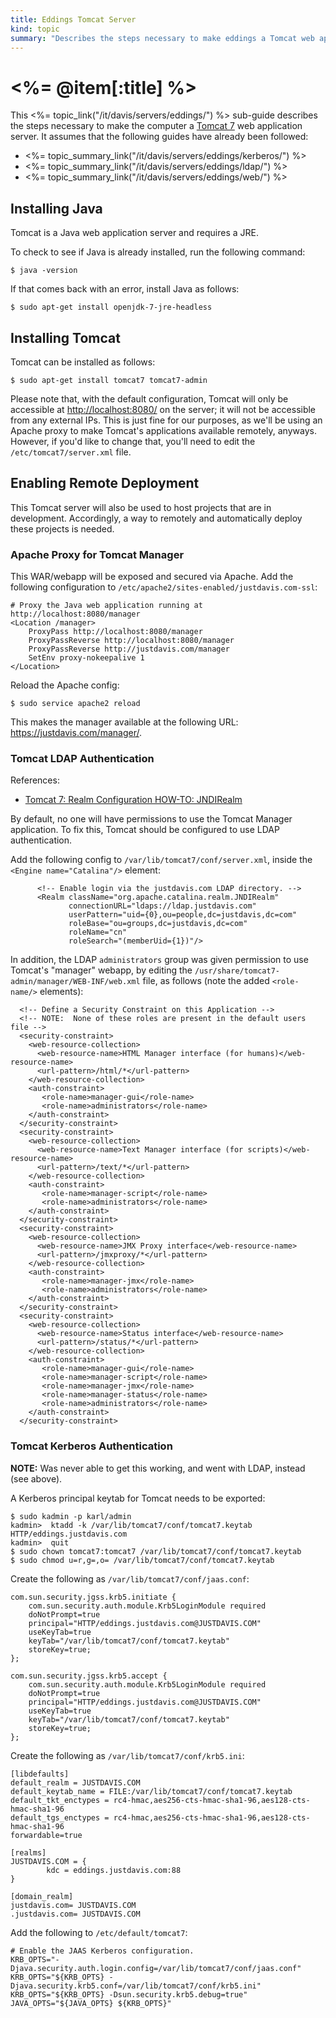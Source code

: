 ```yaml
--- 
title: Eddings Tomcat Server
kind: topic
summary: "Describes the steps necessary to make eddings a Tomcat web application server."
---
```



# <%= @item[:title] %>

This <%= topic_link("/it/davis/servers/eddings/") %> sub-guide describes the steps necessary to make the computer a [Tomcat 7](http://tomcat.apache.org/) web application server. It assumes that the following guides have already been followed:

* <%= topic_summary_link("/it/davis/servers/eddings/kerberos/") %>
* <%= topic_summary_link("/it/davis/servers/eddings/ldap/") %>
* <%= topic_summary_link("/it/davis/servers/eddings/web/") %>


## Installing Java

Tomcat is a Java web application server and requires a JRE.

To check to see if Java is already installed, run the following command:

    $ java -version

If that comes back with an error, install Java as follows:

    $ sudo apt-get install openjdk-7-jre-headless


## Installing Tomcat

Tomcat can be installed as follows:

    $ sudo apt-get install tomcat7 tomcat7-admin

Please note that, with the default configuration, Tomcat will only be accessible at <http://localhost:8080/> on the server; it will not be accessible from any external IPs. This is just fine for our purposes, as we'll be using an Apache proxy to make Tomcat's applications available remotely, anyways. However, if you'd like to change that, you'll need to edit the `/etc/tomcat7/server.xml` file.


## Enabling Remote Deployment

This Tomcat server will also be used to host projects that are in development. Accordingly, a way to remotely and automatically deploy these projects is needed.


### Apache Proxy for Tomcat Manager

This WAR/webapp will be exposed and secured via Apache. Add the following configuration to `/etc/apache2/sites-enabled/justdavis.com-ssl`:

~~~~
# Proxy the Java web application running at http://localhost:8080/manager
<Location /manager>
	ProxyPass http://localhost:8080/manager
	ProxyPassReverse http://localhost:8080/manager
	ProxyPassReverse http://justdavis.com/manager
	SetEnv proxy-nokeepalive 1
</Location>
~~~~

Reload the Apache config:

    $ sudo service apache2 reload

This makes the manager available at the following URL: <https://justdavis.com/manager/>.


### Tomcat LDAP Authentication

References:

* [Tomcat 7: Realm Configuration HOW-TO: JNDIRealm](http://tomcat.apache.org/tomcat-7.0-doc/realm-howto.html#JNDIRealm)

By default, no one will have permissions to use the Tomcat Manager application. To fix this, Tomcat should be configured to use LDAP authentication.

Add the following config to `/var/lib/tomcat7/conf/server.xml`, inside the `<Engine name="Catalina"/>` element:

~~~~
      <!-- Enable login via the justdavis.com LDAP directory. -->
      <Realm className="org.apache.catalina.realm.JNDIRealm"
             connectionURL="ldaps://ldap.justdavis.com"
             userPattern="uid={0},ou=people,dc=justdavis,dc=com"
             roleBase="ou=groups,dc=justdavis,dc=com"
             roleName="cn"
             roleSearch="(memberUid={1})"/>
~~~~

In addition, the LDAP `administrators` group was given permission to use Tomcat's "manager" webapp, by editing the `/usr/share/tomcat7-admin/manager/WEB-INF/web.xml` file, as follows (note the added `<role-name/>` elements):

~~~~
  <!-- Define a Security Constraint on this Application -->
  <!-- NOTE:  None of these roles are present in the default users file -->
  <security-constraint>
    <web-resource-collection>
      <web-resource-name>HTML Manager interface (for humans)</web-resource-name>
      <url-pattern>/html/*</url-pattern>
    </web-resource-collection>
    <auth-constraint>
       <role-name>manager-gui</role-name>
       <role-name>administrators</role-name>
    </auth-constraint>
  </security-constraint>
  <security-constraint>
    <web-resource-collection>
      <web-resource-name>Text Manager interface (for scripts)</web-resource-name>
      <url-pattern>/text/*</url-pattern>
    </web-resource-collection>
    <auth-constraint>
       <role-name>manager-script</role-name>
       <role-name>administrators</role-name>
    </auth-constraint>
  </security-constraint>
  <security-constraint>
    <web-resource-collection>
      <web-resource-name>JMX Proxy interface</web-resource-name>
      <url-pattern>/jmxproxy/*</url-pattern>
    </web-resource-collection>
    <auth-constraint>
       <role-name>manager-jmx</role-name>
       <role-name>administrators</role-name>
    </auth-constraint>
  </security-constraint>
  <security-constraint>
    <web-resource-collection>
      <web-resource-name>Status interface</web-resource-name>
      <url-pattern>/status/*</url-pattern>
    </web-resource-collection>
    <auth-constraint>
       <role-name>manager-gui</role-name>
       <role-name>manager-script</role-name>
       <role-name>manager-jmx</role-name>
       <role-name>manager-status</role-name>
       <role-name>administrators</role-name>
    </auth-constraint>
  </security-constraint>
~~~~


### Tomcat Kerberos Authentication

**NOTE:** Was never able to get this working, and went with LDAP, instead (see above).

A Kerberos principal keytab for Tomcat needs to be exported:

    $ sudo kadmin -p karl/admin
    kadmin>  ktadd -k /var/lib/tomcat7/conf/tomcat7.keytab HTTP/eddings.justdavis.com
    kadmin>  quit
    $ sudo chown tomcat7:tomcat7 /var/lib/tomcat7/conf/tomcat7.keytab
    $ sudo chmod u=r,g=,o= /var/lib/tomcat7/conf/tomcat7.keytab

Create the following as `/var/lib/tomcat7/conf/jaas.conf`:

~~~~
com.sun.security.jgss.krb5.initiate {
    com.sun.security.auth.module.Krb5LoginModule required
    doNotPrompt=true
    principal="HTTP/eddings.justdavis.com@JUSTDAVIS.COM"
    useKeyTab=true
    keyTab="/var/lib/tomcat7/conf/tomcat7.keytab"
    storeKey=true;
};

com.sun.security.jgss.krb5.accept {
    com.sun.security.auth.module.Krb5LoginModule required
    doNotPrompt=true
    principal="HTTP/eddings.justdavis.com@JUSTDAVIS.COM"
    useKeyTab=true
    keyTab="/var/lib/tomcat7/conf/tomcat7.keytab"
    storeKey=true;
};
~~~~

Create the following as `/var/lib/tomcat7/conf/krb5.ini`:

~~~~
[libdefaults]
default_realm = JUSTDAVIS.COM
default_keytab_name = FILE:/var/lib/tomcat7/conf/tomcat7.keytab
default_tkt_enctypes = rc4-hmac,aes256-cts-hmac-sha1-96,aes128-cts-hmac-sha1-96
default_tgs_enctypes = rc4-hmac,aes256-cts-hmac-sha1-96,aes128-cts-hmac-sha1-96
forwardable=true

[realms]
JUSTDAVIS.COM = {
        kdc = eddings.justdavis.com:88
}

[domain_realm]
justdavis.com= JUSTDAVIS.COM
.justdavis.com= JUSTDAVIS.COM
~~~~

Add the following to `/etc/default/tomcat7`:

~~~~
# Enable the JAAS Kerberos configuration.
KRB_OPTS="-Djava.security.auth.login.config=/var/lib/tomcat7/conf/jaas.conf"
KRB_OPTS="${KRB_OPTS} -Djava.security.krb5.conf=/var/lib/tomcat7/conf/krb5.ini"
KRB_OPTS="${KRB_OPTS} -Dsun.security.krb5.debug=true"
JAVA_OPTS="${JAVA_OPTS} ${KRB_OPTS}"
~~~~

